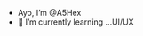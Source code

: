 - Ayo, I’m @A5Hex
- 🌱 I’m currently learning ...UI/UX
<!---
A5Hex/A5Hex is a ✨ special ✨ repository because its `README.md` (this file) appears on your GitHub profile.
You can click the Preview link to take a look at your changes.
--->
